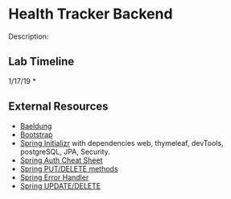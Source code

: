 # Health Tracker Backend

Description:

## Lab Timeline
1/17/19
*

## External Resources
* [Baeldung](https://www.baeldung.com/)
* [Bootstrap](https://getbootstrap.com/docs/4.2/components/forms/)
* [Spring Initializr](https://start.spring.io/) with dependencies web, thymeleaf, devTools, postgreSQL, JPA, Security.
* [Spring Auth Cheat Sheet](https://github.com/codefellows/seattle-java-401d2/blob/master/SpringAuthCheatSheet.md)
* [Spring PUT/DELETE methods](https://stackoverflow.com/questions/24256051/delete-or-put-methods-in-thymeleaf)
* [Spring Error Handler](https://www.baeldung.com/exception-handling-for-rest-with-spring)
* [Spring UPDATE/DELETE](http://www.springboottutorial.com/spring-boot-crud-rest-service-with-jpa-hibernate)
